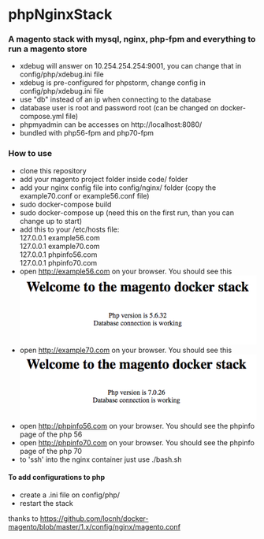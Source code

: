 # phpNginxStack

### A magento stack with mysql, nginx, php-fpm and everything to run a magento store ###

- xdebug will answer on 10.254.254.254:9001, you can change that in config/php/xdebug.ini file
- xdebug is pre-configured for phpstorm, change config in config/php/xdebug.ini file
- use "db" instead of an ip when connecting to the database
- database user is root and password root (can be changed on docker-compose.yml file)
- phpmyadmin can be accesses on http://localhost:8080/
- bundled with php56-fpm and php70-fpm

### How to use ###
- clone this repository
- add your magento project folder inside code/ folder
- add your nginx config file into config/nginx/ folder (copy the example70.conf or example56.conf file)
- sudo docker-compose build
- sudo docker-compose up (need this on the first run, than you can change up to start)
- add this to your /etc/hosts file: <br>
      127.0.0.1  example56.com <br>
      127.0.0.1  example70.com <br>
      127.0.0.1  phpinfo56.com <br>
      127.0.0.1  phpinfo70.com <br>
- open http://example56.com on your browser. You should see this
![alt text](https://github.com/leonardola/phpNginxStack/blob/master/56.png)
- open http://example70.com on your browser. You should see this
![alt text](https://github.com/leonardola/phpNginxStack/blob/master/70.png)
- open http://phpinfo56.com on your browser. You should see the phpinfo page of the php 56
- open http://phpinfo70.com on your browser. You should see the phpinfo page of the php 70
- to 'ssh' into the nginx container just use ./bash.sh


#### To add configurations to php #### 
- create a .ini file on config/php/
- restart the stack

thanks to https://github.com/locnh/docker-magento/blob/master/1.x/config/nginx/magento.conf
